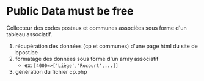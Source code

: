 
<h1> Public Data must be free</h1>
<p>
    Collecteur des codes postaux et communes associées sous forme d'un tableau associatif.
</p>
<ol>
<li>récupération des données (cp et communes) d'une page html du site de bpost.be
<li>formatage des données sous forme d'un array associatif
<ul>
<li>ex:
<code>[4000=>['Liège','Rocourt',...]]</code>
</li>
</ul>
<li>génération du fichier cp.php 
</ol>
